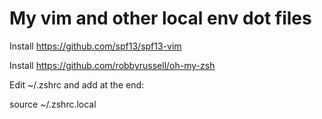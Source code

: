 # My vim and other local env dot files

Install https://github.com/spf13/spf13-vim

Install https://github.com/robbyrussell/oh-my-zsh

Edit ~/.zshrc and add at the end: 

  source ~/.zshrc.local
  
